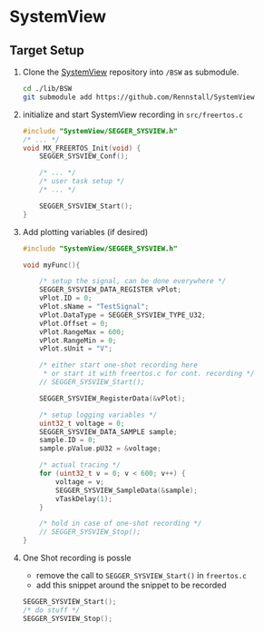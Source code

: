 # SystemView

## Target Setup

1. Clone the [SystemView](https://github.com/Rennstall/SystemView) repository into `/BSW` as submodule.

    ```sh
    cd ./lib/BSW
    git submodule add https://github.com/Rennstall/SystemView
    ```

2. initialize and start SystemView recording in `src/freertos.c`
    ```c
    #include "SystemView/SEGGER_SYSVIEW.h"
    /* ... */
    void MX_FREERTOS_Init(void) {
        SEGGER_SYSVIEW_Conf();

        /* ... */
        /* user task setup */
        /* ... */

        SEGGER_SYSVIEW_Start();
    }
    ```


3. Add plotting variables (if desired)
    ```c
    #include "SystemView/SEGGER_SYSVIEW.h"

    void myFunc(){

        /* setup the signal, can be done everywhere */
        SEGGER_SYSVIEW_DATA_REGISTER vPlot;
        vPlot.ID = 0;
        vPlot.sName = "TestSignal";
        vPlot.DataType = SEGGER_SYSVIEW_TYPE_U32;
        vPlot.Offset = 0;
        vPlot.RangeMax = 600;
        vPlot.RangeMin = 0;
        vPlot.sUnit = "V";

        /* either start one-shot recording here
         * or start it with freertos.c for cont. recording */
        // SEGGER_SYSVIEW_Start();

        SEGGER_SYSVIEW_RegisterData(&vPlot);

        /* setup logging variables */
        uint32_t voltage = 0;
        SEGGER_SYSVIEW_DATA_SAMPLE sample;
        sample.ID = 0;
        sample.pValue.pU32 = &voltage;

        /* actual tracing */
        for (uint32_t v = 0; v < 600; v++) {
            voltage = v;
            SEGGER_SYSVIEW_SampleData(&sample);
            vTaskDelay(1);
        }

        /* hold in case of one-shot recording */
        // SEGGER_SYSVIEW_Stop();
    }
    ```



4. One Shot recording is possle
    * remove the call to `SEGGER_SYSVIEW_Start()` in `freertos.c`
    * add this snippet around the snippet to be recorded

    ```c
    SEGGER_SYSVIEW_Start();
    /* do stuff */
    SEGGER_SYSVIEW_Stop();
    ```